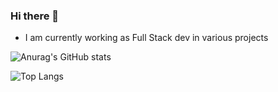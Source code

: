 ### Hi there 👋
- I am currently working as Full Stack dev in various projects

![Anurag's GitHub stats](https://github-readme-stats.vercel.app/api?username=Unknown-bot-sus&show_icons=true&count_private=true&theme=tokyonight)

![Top Langs](https://github-readme-stats.vercel.app/api/top-langs/?username=Unknown-bot-sus&langs_count=10&layout=compact)

